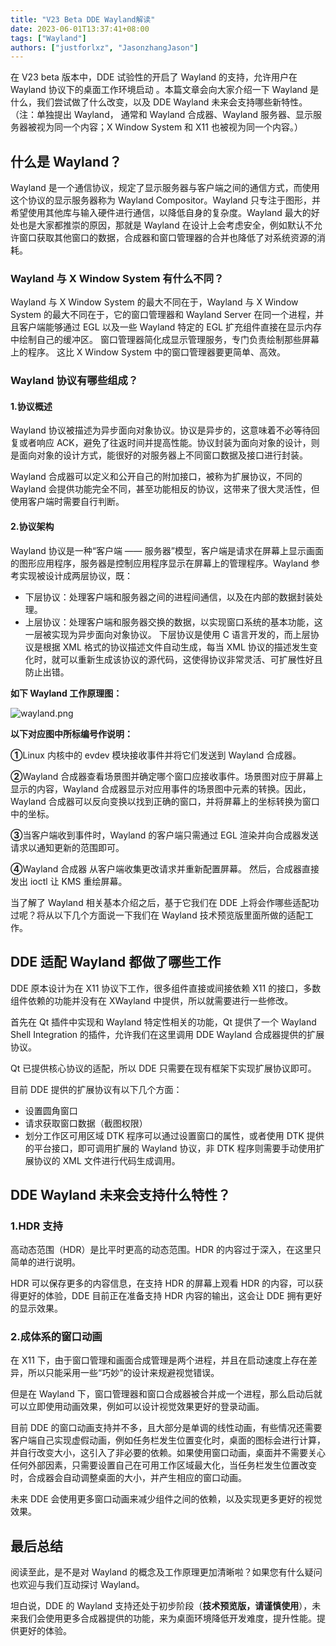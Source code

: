 ```yaml
---
title: "V23 Beta DDE Wayland解读"
date: 2023-06-01T13:37:41+08:00
tags: ["Wayland"]
authors: ["justforlxz", "JasonzhangJason"]
---
```


在 V23 beta 版本中，DDE 试验性的开启了 Wayland 的支持，允许用户在 Wayland 协议下的桌面工作环境启动 。本篇文章会向大家介绍一下 Wayland 是什么，我们尝试做了什么改变，以及 DDE Wayland 未来会支持哪些新特性。（注：单独提出 Wayland， 通常和 Wayland 合成器、Wayland 服务器、显示服务器被视为同一个内容；X Window System 和 X11 也被视为同一个内容。）

## 什么是 Wayland？

Wayland 是一个通信协议，规定了显示服务器与客户端之间的通信方式，而使用这个协议的显示服务器称为 Wayland Compositor。Wayland 只专注于图形，并希望使用其他库与输入硬件进行通信，以降低自身的复杂度。Wayland 最大的好处也是大家都推崇的原因，那就是 Wayland 在设计上会考虑安全，例如默认不允许窗口获取其他窗口的数据，合成器和窗口管理器的合并也降低了对系统资源的消耗。

### Wayland 与 X Window System 有什么不同？

Wayland 与 X Window System 的最大不同在于，Wayland 与 X Window System 的最大不同在于，它的窗口管理器和 Wayland Server 在同一个进程，并且客户端能够通过 EGL 以及一些 Wayland 特定的 EGL 扩充组件直接在显示内存中绘制自己的缓冲区。 窗口管理器简化成显示管理服务，专门负责绘制那些屏幕上的程序。 这比 X Window System 中的窗口管理器要更简单、高效。
<!--more-->
### Wayland 协议有哪些组成？

#### 1.协议概述

Wayland 协议被描述为异步面向对象协议。协议是异步的，这意味着不必等待回复或者响应 ACK，避免了往返时间并提高性能。协议封装为面向对象的设计，则是面向对象的设计方式，能很好的对服务器上不同窗口数据及接口进行封装。

Wayland 合成器可以定义和公开自己的附加接口，被称为扩展协议，不同的 Wayland 会提供功能完全不同，甚至功能相反的协议，这带来了很大灵活性，但使用客户端时需要自行判断。

#### 2.协议架构

Wayland 协议是一种“客户端 —— 服务器”模型，客户端是请求在屏幕上显示画面的图形应用程序，服务器是控制应用程序显示在屏幕上的管理程序。Wayland 参考实现被设计成两层协议，既：

- 下层协议：处理客户端和服务器之间的进程间通信，以及在内部的数据封装处理。
- 上层协议：处理客户端和服务器交换的数据，以实现窗口系统的基本功能，这一层被实现为异步面向对象协议。
  下层协议是使用 C 语言开发的，而上层协议是根据 XML 格式的协议描述文件自动生成，每当 XML 协议的描述发生变化时，就可以重新生成该协议的源代码，这使得协议非常灵活、可扩展性好且防止出错。

**如下 Wayland 工作原理图：**

![wayland.png](https://upload.wikimedia.org/wikipedia/commons/thumb/a/a7/Wayland_display_server_protocol.svg/700px-Wayland_display_server_protocol.svg.png)

**以下对应图中所标编号作说明：**

**①**Linux 内核中的 evdev 模块接收事件并将它们发送到 Wayland 合成器。

**②**Wayland 合成器查看场景图并确定哪个窗口应接收事件。场景图对应于屏幕上显示的内容，Wayland 合成器显示对应用事件的场景图中元素的转换。因此，Wayland 合成器可以反向变换以找到正确的窗口，并将屏幕上的坐标转换为窗口中的坐标。

**③**当客户端收到事件时，Wayland 的客户端只需通过 EGL 渲染并向合成器发送请求以通知更新的范围即可。

**④**Wayland 合成器 从客户端收集更改请求并重新配置屏幕。 然后，合成器直接发出 ioctl 让 KMS 重绘屏幕。

当了解了 Wayland 相关基本介绍之后，基于它我们在 DDE 上将会作哪些适配功过呢？将从以下几个方面说一下我们在 Wayland 技术预览版里面所做的适配工作。

## DDE 适配 Wayland 都做了哪些工作

DDE 原本设计为在 X11 协议下工作，很多组件直接或间接依赖 X11 的接口，多数组件依赖的功能并没有在 XWayland 中提供，所以就需要进行一些修改。

首先在 Qt 插件中实现和 Wayland 特定性相关的功能，Qt 提供了一个 Wayland Shell Integration 的插件，允许我们在这里调用 DDE Wayland 合成器提供的扩展协议。

Qt 已提供核心协议的适配，所以 DDE 只需要在现有框架下实现扩展协议即可。

目前 DDE 提供的扩展协议有以下几个方面：

- 设置圆角窗口
- 请求获取窗口数据（截图权限）
- 划分工作区可用区域
  DTK 程序可以通过设置窗口的属性，或者使用 DTK 提供的平台接口，即可调用扩展的 Wayland 协议，非 DTK 程序则需要手动使用扩展协议的 XML 文件进行代码生成调用。

## DDE Wayland 未来会支持什么特性？

### 1.HDR 支持

高动态范围（HDR）是比平时更高的动态范围。HDR 的内容过于深入，在这里只简单的进行说明。

HDR 可以保存更多的内容信息，在支持 HDR 的屏幕上观看 HDR 的内容，可以获得更好的体验，DDE 目前正在准备支持 HDR 内容的输出，这会让 DDE 拥有更好的显示效果。

### 2.成体系的窗口动画

在 X11 下，由于窗口管理和画面合成管理是两个进程，并且在启动速度上存在差异，所以只能采用一些“巧妙”的设计来规避视觉错误。

但是在 Wayland 下，窗口管理器和窗口合成器被合并成一个进程，那么启动后就可以立即使用动画效果，例如可以设计视觉效果更好的登录动画。

目前 DDE 的窗口动画支持并不多，且大部分是单调的线性动画，有些情况还需要客户端自己实现虚假动画，例如任务栏发生位置变化时，桌面的图标会进行计算，并自行改变大小，这引入了非必要的依赖。如果使用窗口动画，桌面并不需要关心任何外部因素，只需要设置自己在可用工作区域最大化，当任务栏发生位置改变时，合成器会自动调整桌面的大小，并产生相应的窗口动画。

未来 DDE 会使用更多窗口动画来减少组件之间的依赖，以及实现更多更好的视觉效果。

## 最后总结

阅读至此，是不是对 Wayland 的概念及工作原理更加清晰啦？如果您有什么疑问也欢迎与我们互动探讨 Wayland。

坦白说，DDE 的 Wayland 支持还处于初步阶段（**技术预览版，请谨慎使用**），未来我们会使用更多合成器提供的功能，来为桌面环境降低开发难度，提升性能。提供更好的体验。
